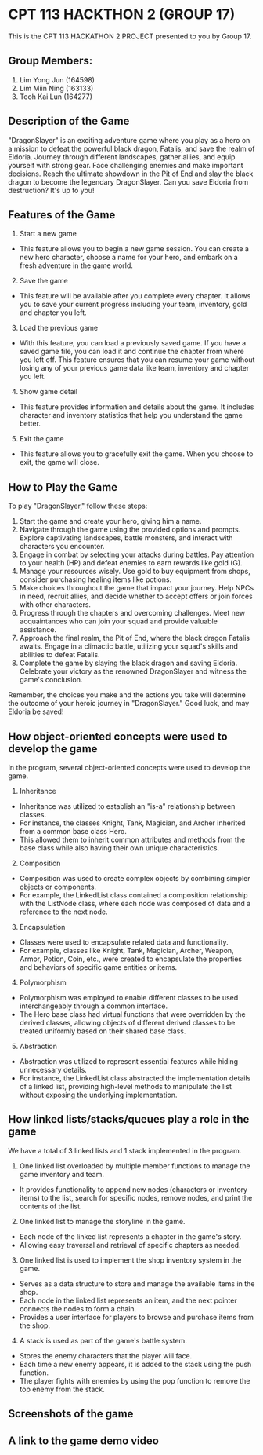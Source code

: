 # CPT 113 HACKTHON 2 (GROUP 17)
This is the CPT 113 HACKATHON 2 PROJECT presented to you by Group 17.

## Group Members:
1. Lim Yong Jun (164598)
2. Lim Miin Ning (163133)
3. Teoh Kai Lun (164277)

## Description of the Game
"DragonSlayer" is an exciting adventure game where you play as a hero on a mission to defeat the powerful black dragon, Fatalis, and save the realm of Eldoria. Journey through different landscapes, gather allies, and equip yourself with strong gear. Face challenging enemies and make important decisions. Reach the ultimate showdown in the Pit of End and slay the black dragon to become the legendary DragonSlayer. Can you save Eldoria from destruction? It's up to you!

## Features of the Game
1. Start a new game
- This feature allows you to begin a new game session. You can create a new hero character, choose a name for your hero, and embark on a fresh adventure in the game world.

2. Save the game
- This feature will be available after you complete every chapter. It allows you to save your current progress including your team, inventory, gold and chapter you left.

3. Load the previous game
- With this feature, you can load a previously saved game. If you have a saved game file, you can load it and continue the chapter from where you left off. This feature ensures that you can resume your game without losing any of your previous game data like team, inventory and chapter you left.
  
4. Show game detail
- This feature provides information and details about the game. It includes character and inventory statistics that help you understand the game better.
  
5. Exit the game
- This feature allows you to gracefully exit the game. When you choose to exit, the game will close.

## How to Play the Game
To play "DragonSlayer," follow these steps:

1. Start the game and create your hero, giving him a name.
2. Navigate through the game using the provided options and prompts. Explore captivating landscapes, battle monsters, and interact with characters you encounter.
3. Engage in combat by selecting your attacks during battles. Pay attention to your health (HP) and defeat enemies to earn rewards like gold (G).
4. Manage your resources wisely. Use gold to buy equipment from shops, consider purchasing healing items like potions.
5. Make choices throughout the game that impact your journey. Help NPCs in need, recruit allies, and decide whether to accept offers or join forces with other characters.
6. Progress through the chapters and overcoming challenges. Meet new acquaintances who can join your squad and provide valuable assistance.
7. Approach the final realm, the Pit of End, where the black dragon Fatalis awaits. Engage in a climactic battle, utilizing your squad's skills and abilities to defeat Fatalis.
8. Complete the game by slaying the black dragon and saving Eldoria. Celebrate your victory as the renowned DragonSlayer and witness the game's conclusion.

Remember, the choices you make and the actions you take will determine the outcome of your heroic journey in "DragonSlayer." Good luck, and may Eldoria be saved!

## How object-oriented concepts were used to develop the game
In the program, several object-oriented concepts were used to develop the game.

1. Inheritance
- Inheritance was utilized to establish an "is-a" relationship between classes.
- For instance, the classes Knight, Tank, Magician, and Archer inherited from a common base class Hero.
- This allowed them to inherit common attributes and methods from the base class while also having their own unique characteristics.
  
2. Composition
- Composition was used to create complex objects by combining simpler objects or components.
- For example, the LinkedList class contained a composition relationship with the ListNode class, where each node was composed of data and a reference to the next node.
  
3. Encapsulation
- Classes were used to encapsulate related data and functionality.
- For example, classes like Knight, Tank, Magician, Archer, Weapon, Armor, Potion, Coin, etc., were created to encapsulate the properties and behaviors of specific game entities or items.

4. Polymorphism
- Polymorphism was employed to enable different classes to be used interchangeably through a common interface.
- The Hero base class had virtual functions that were overridden by the derived classes, allowing objects of different derived classes to be treated uniformly based on their shared base class.

5. Abstraction
- Abstraction was utilized to represent essential features while hiding unnecessary details.
- For instance, the LinkedList class abstracted the implementation details of a linked list, providing high-level methods to manipulate the list without exposing the underlying implementation.

## How linked lists/stacks/queues play a role in the game
We have a total of 3 linked lists and 1 stack implemented in the program.
1. One linked list overloaded by multiple member functions to manage the game inventory and team.
- It provides functionality to append new nodes (characters or inventory items) to the list, search for specific nodes, remove nodes, and print the contents of the list.
  
2. One linked list to manage the storyline in the game.
- Each node of the linked list represents a chapter in the game's story.
- Allowing easy traversal and retrieval of specific chapters as needed.
  
3. One linked list is used to implement the shop inventory system in the game.
- Serves as a data structure to store and manage the available items in the shop.
- Each node in the linked list represents an item, and the next pointer connects the nodes to form a chain.
- Provides a user interface for players to browse and purchase items from the shop.

4. A stack is used as part of the game's battle system.
- Stores the enemy characters that the player will face.
- Each time a new enemy appears, it is added to the stack using the push function.
- The player fights with enemies by using the pop function to remove the top enemy from the stack.

## Screenshots of the game

## A link to the game demo video


   
